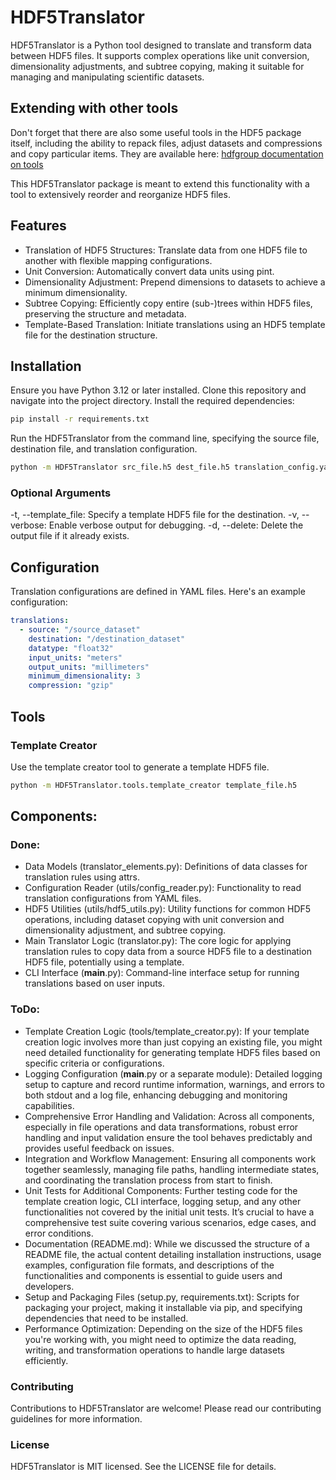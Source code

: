 # HDF5Translator

HDF5Translator is a Python tool designed to translate and transform data between HDF5 files. It supports complex operations like unit conversion, dimensionality adjustments, and subtree copying, making it suitable for managing and manipulating scientific datasets.

## Extending with other tools

Don't forget that there are also some useful tools in the HDF5 package itself, including the ability to repack files, adjust datasets and compressions and copy particular items. They are available here: 
[hdfgroup documentation on tools](https://docs.hdfgroup.org/hdf5/v1_14/_view_tools_edit.html)

This HDF5Translator package is meant to extend this functionality with a tool to extensively reorder and reorganize HDF5 files. 

## Features

  - Translation of HDF5 Structures: Translate data from one HDF5 file to another with flexible mapping configurations.
  - Unit Conversion: Automatically convert data units using pint.
  - Dimensionality Adjustment: Prepend dimensions to datasets to achieve a minimum dimensionality.
  - Subtree Copying: Efficiently copy entire (sub-)trees within HDF5 files, preserving the structure and metadata.
  - Template-Based Translation: Initiate translations using an HDF5 template file for the destination structure.

## Installation

Ensure you have Python 3.12 or later installed. Clone this repository and navigate into the project directory. Install the required dependencies:

```bash
pip install -r requirements.txt
```

Run the HDF5Translator from the command line, specifying the source file, destination file, and translation configuration.

```bash
python -m HDF5Translator src_file.h5 dest_file.h5 translation_config.yaml
```
### Optional Arguments
-t, --template_file: Specify a template HDF5 file for the destination.
-v, --verbose: Enable verbose output for debugging.
-d, --delete: Delete the output file if it already exists.

## Configuration

Translation configurations are defined in YAML files. Here's an example configuration:

```yaml
translations:
  - source: "/source_dataset"
    destination: "/destination_dataset"
    datatype: "float32"
    input_units: "meters"
    output_units: "millimeters"
    minimum_dimensionality: 3
    compression: "gzip"
```

## Tools

### Template Creator
Use the template creator tool to generate a template HDF5 file.

```bash
python -m HDF5Translator.tools.template_creator template_file.h5
```

## Components: 

### Done: 

 - Data Models (translator_elements.py): Definitions of data classes for translation rules using attrs.
 - Configuration Reader (utils/config_reader.py): Functionality to read translation configurations from YAML files.
 - HDF5 Utilities (utils/hdf5_utils.py): Utility functions for common HDF5 operations, including dataset copying with unit conversion and dimensionality adjustment, and subtree copying.
 - Main Translator Logic (translator.py): The core logic for applying translation rules to copy data from a source HDF5 file to a destination HDF5 file, potentially using a template.
 - CLI Interface (__main__.py): Command-line interface setup for running translations based on user inputs.

### ToDo: 

 - Template Creation Logic (tools/template_creator.py): If your template creation logic involves more than just copying an existing file, you might need detailed functionality for generating template HDF5 files based on specific criteria or configurations.
 - Logging Configuration (__main__.py or a separate module): Detailed logging setup to capture and record runtime information, warnings, and errors to both stdout and a log file, enhancing debugging and monitoring capabilities.
 - Comprehensive Error Handling and Validation: Across all components, especially in file operations and data transformations, robust error handling and input validation ensure the tool behaves predictably and provides useful feedback on issues.
 - Integration and Workflow Management: Ensuring all components work together seamlessly, managing file paths, handling intermediate states, and coordinating the translation process from start to finish.
 - Unit Tests for Additional Components: Further testing code for the template creation logic, CLI interface, logging setup, and any other functionalities not covered by the initial unit tests. It’s crucial to have a comprehensive test suite covering various scenarios, edge cases, and error conditions.
 - Documentation (README.md): While we discussed the structure of a README file, the actual content detailing installation instructions, usage examples, configuration file formats, and descriptions of the functionalities and components is essential to guide users and developers.
 - Setup and Packaging Files (setup.py, requirements.txt): Scripts for packaging your project, making it installable via pip, and specifying dependencies that need to be installed.
 - Performance Optimization: Depending on the size of the HDF5 files you're working with, you might need to optimize the data reading, writing, and transformation operations to handle large datasets efficiently.

### Contributing

Contributions to HDF5Translator are welcome! Please read our contributing guidelines for more information.

### License

HDF5Translator is MIT licensed. See the LICENSE file for details.